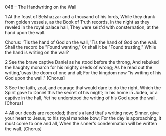 048 – The Handwriting on the Wall


1
At the feast of Belshazzar and a thousand of his lords,
While they drank from golden vessels, as the Book of Truth records,
In the night as they reveled in the royal palace hall,
They were seiz'd with consternation, at the hand upon the wall.

Chorus:
'Tis the hand of God on the wall,
'Tis the hand of God on the wall.
Shall the record be "Found wanting,"
Or shall it be "Found trusting,"
While the hand is writing on the wall?

2
See the brave captive Daniel as he stood before the throng,
And rebuked the haughty monarch for his mighty deeds of wrong;
As he read out the writing,'twas the doom of one and all;
For the kingdom now "is writing of his God upon the wall."  [Chorus]

3
See the faith, zeal, and courage that would dare to do the right,
Which the Spirit gave to Daniel this the secret of his might;
In his home in Judea, or a captive in the hall,
Yet he understood the writing of his God upon the wall.  [Chorus]

4
All our deeds are recorded; there's a land that's writing now;
Sinner, give your heart to Jesus, to his royal mandate bow;
For the day is approaching, it must come to one and all,
When the sinner's condemnation will be written the wall.  [Chorus]

